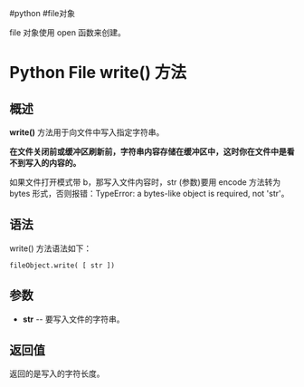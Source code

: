#python #file对象

file 对象使用 open 函数来创建。

# Python File write() 方法
## 概述

**write()** 方法用于向文件中写入指定字符串。

**在文件关闭前或缓冲区刷新前，字符串内容存储在缓冲区中，这时你在文件中是看不到写入的内容的。**

如果文件打开模式带 b，那写入文件内容时，str (参数)要用 encode 方法转为 bytes 形式，否则报错：TypeError: a bytes-like object is required, not 'str'。

## 语法

write() 方法语法如下：

`fileObject.write( [ str ])`

## 参数

- **str** -- 要写入文件的字符串。
    

## 返回值

返回的是写入的字符长度。